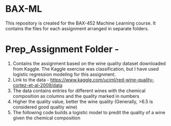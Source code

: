 # BAX-ML
This repository is created for the BAX-452 Machine Learning course. It contains the files for each assignment arranged in separate folders.

# Prep_Assignment Folder -
1. Contains the assignment based on the wine quality dataset downloaded from Kaggle. The Kaggle exercise was classification, but I have used logistic regression modeling for this assignment.
2. Link to the data - https://www.kaggle.com/uciml/red-wine-quality-cortez-et-al-2009/data
3. The data contains entries for different wines with the chemical composition as columns and the quality marked in numbers
4. Higher the quality value, better the wine quality (Generally, >6.5 is considered good qualtiy wine)
5. The following code builds a logistic model to predit the quality of a wine given the chemical composition
